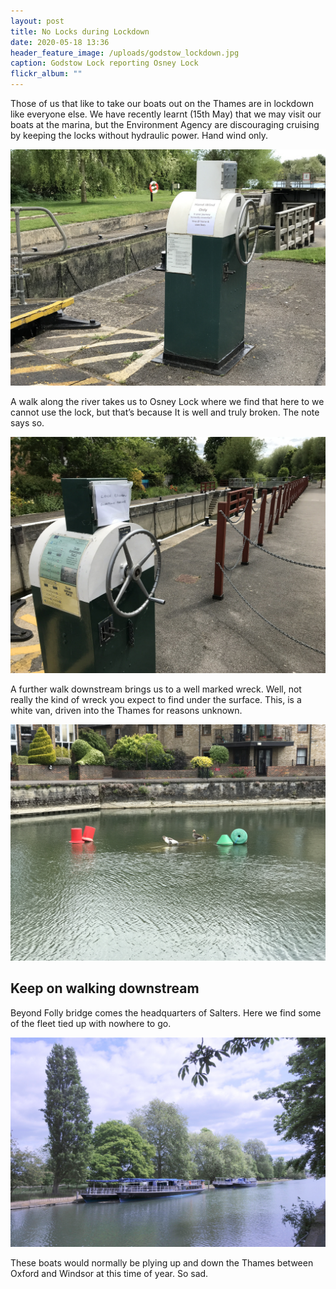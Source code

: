 ```yaml
---
layout: post
title: No Locks during Lockdown
date: 2020-05-18 13:36
header_feature_image: /uploads/godstow_lockdown.jpg
caption: Godstow Lock reporting Osney Lock
flickr_album: ""
---
```

Those of us that like to take our boats out on the Thames are in lockdown like everyone else. We have recently learnt (15th May) that we may visit our boats at the marina, but the Environment Agency are discouraging cruising by keeping the locks without hydraulic power. Hand wind only.


[![Godstow lock with an announcement that we should not travel unless we really need.](/uploads/img_0977.jpg)](/uploads/img_0977.jpg)

A walk along the river takes us to Osney Lock where we find that here to we cannot use the lock, but that’s because It is well and truly broken. The note says so.

[![Osney Lockdown](/uploads/f25b7424-6550-46cb-b968-c02759e24319.jpeg)](/uploads/f25b7424-6550-46cb-b968-c02759e24319.jpeg)

A further walk downstream brings us to a well marked wreck. Well, not really the kind of wreck you expect to find under the surface. This, is a white van, driven into the Thames for reasons unknown.

[![Van buoyed upstream of Folly Bridge near to Friars Wharf](/uploads/img_0983.jpg)](/uploads/img_0983.jpg)

## Keep on walking downstream

Beyond Folly bridge comes the headquarters of Salters. Here we find some of the fleet tied up with nowhere to go.

[![Some Salters boats tied up at Christ Church meadow.](/uploads/dsc_6533.jpg)](/uploads/dsc_6533.jpg)

These boats would normally be plying up and down the Thames between Oxford and Windsor at this time of year. So sad.
